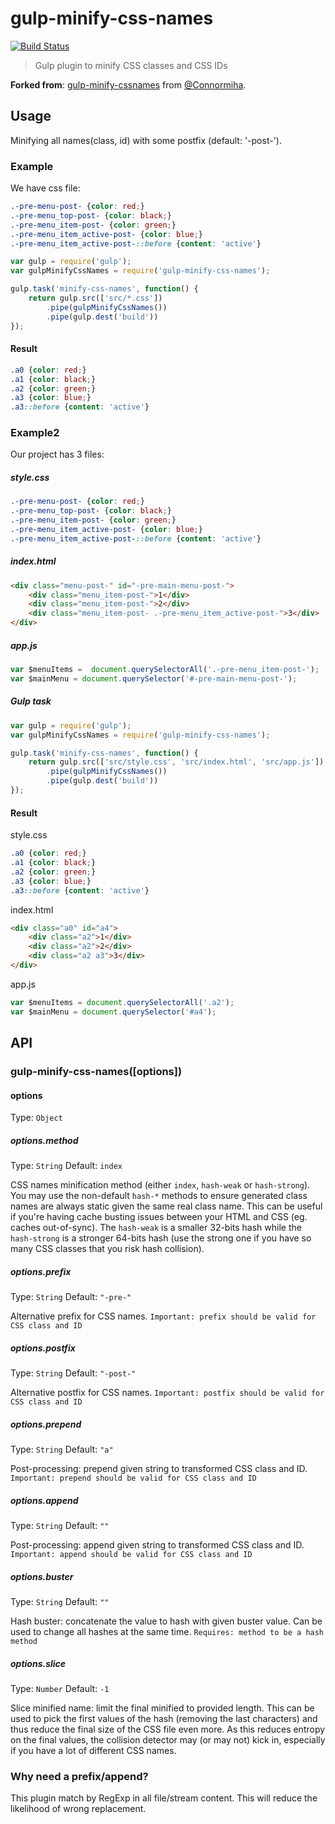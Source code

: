 # gulp-minify-css-names

[![Build Status](https://travis-ci.org/valeriansaliou/gulp-minify-css-names.svg?branch=master)](https://travis-ci.org/valeriansaliou/gulp-minify-css-names)

> Gulp plugin to minify CSS classes and CSS IDs

**Forked from**: [gulp-minify-cssnames](https://github.com/Connormiha/gulp-minify-cssnames) from [@Connormiha](https://github.com/Connormiha).

## Usage

Minifying all names(class, id) with some postfix (default: '-post-').

### Example

We have css file:

```css
.-pre-menu-post- {color: red;}
.-pre-menu_top-post- {color: black;}
.-pre-menu_item-post- {color: green;}
.-pre-menu_item_active-post- {color: blue;}
.-pre-menu_item_active-post-::before {content: 'active'}
```

```javascript
var gulp = require('gulp');
var gulpMinifyCssNames = require('gulp-minify-css-names');

gulp.task('minify-css-names', function() {
    return gulp.src(['src/*.css'])
        .pipe(gulpMinifyCssNames())
        .pipe(gulp.dest('build'))
});
```

#### Result

```css
.a0 {color: red;}
.a1 {color: black;}
.a2 {color: green;}
.a3 {color: blue;}
.a3::before {content: 'active'}
```

### Example2

Our project has 3 files:

##### style.css

```css
.-pre-menu-post- {color: red;}
.-pre-menu_top-post- {color: black;}
.-pre-menu_item-post- {color: green;}
.-pre-menu_item_active-post- {color: blue;}
.-pre-menu_item_active-post-::before {content: 'active'}
```

##### index.html

```html
<div class="menu-post-" id="-pre-main-menu-post-">
    <div class="menu_item-post-">1</div>
    <div class="menu_item-post-">2</div>
    <div class="menu_item-post- .-pre-menu_item_active-post-">3</div>
</div>
```
##### app.js

```javascript
var $menuItems =  document.querySelectorAll('.-pre-menu_item-post-');
var $mainMenu = document.querySelector('#-pre-main-menu-post-');
```

##### Gulp task

```javascript
var gulp = require('gulp');
var gulpMinifyCssNames = require('gulp-minify-css-names');

gulp.task('minify-css-names', function() {
    return gulp.src(['src/style.css', 'src/index.html', 'src/app.js'])
        .pipe(gulpMinifyCssNames())
        .pipe(gulp.dest('build'))
});
```

#### Result

style.css
```css
.a0 {color: red;}
.a1 {color: black;}
.a2 {color: green;}
.a3 {color: blue;}
.a3::before {content: 'active'}
```
index.html
```html
<div class="a0" id="a4">
    <div class="a2">1</div>
    <div class="a2">2</div>
    <div class="a2 a3">3</div>
</div>
```
app.js
```javascript
var $menuItems = document.querySelectorAll('.a2');
var $mainMenu = document.querySelector('#a4');
```

## API

### gulp-minify-css-names([options])

#### options

Type: `Object`

##### options.method

Type: `String`
Default: `index`

CSS names minification method (either `index`, `hash-weak` or `hash-strong`).
You may use the non-default `hash-*` methods to ensure generated class names are always static given the same real class name. This can be useful if you're having cache busting issues between your HTML and CSS (eg. caches out-of-sync). The `hash-weak` is a smaller 32-bits hash while the `hash-strong` is a stronger 64-bits hash (use the strong one if you have so many CSS classes that you risk hash collision).

##### options.prefix

Type: `String`
Default: `"-pre-"`

Alternative prefix for CSS names.
`Important: prefix should be valid for CSS class and ID`

##### options.postfix

Type: `String`
Default: `"-post-"`

Alternative postfix for CSS names.
`Important: postfix should be valid for CSS class and ID`

##### options.prepend

Type: `String`
Default: `"a"`

Post-processing: prepend given string to transformed CSS class and ID.
`Important: prepend should be valid for CSS class and ID`

##### options.append

Type: `String`
Default: `""`

Post-processing: append given string to transformed CSS class and ID.
`Important: append should be valid for CSS class and ID`

##### options.buster

Type: `String`
Default: `""`

Hash buster: concatenate the value to hash with given buster value. Can be used to change all hashes at the same time.
`Requires: method to be a hash method`

##### options.slice

Type: `Number`
Default: `-1`

Slice minified name: limit the final minified to provided length. This can be used to pick the first values of the hash (removing the last characters) and thus reduce the final size of the CSS file even more. As this reduces entropy on the final values, the collision detector may (or may not) kick in, especially if you have a lot of different CSS names.

### Why need a prefix/append?

This plugin match by RegExp in all file/stream content. This will reduce the likelihood of wrong replacement.

[npm-url]: https://npmjs.org/package/gulp-minify-css-names
[npm-image]: https://img.shields.io/npm/v/gulp-minify-css-names.svg
